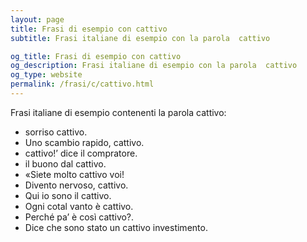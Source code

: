 ```yaml
---
layout: page
title: Frasi di esempio con cattivo 
subtitle: Frasi italiane di esempio con la parola  cattivo

og_title: Frasi di esempio con cattivo 
og_description: Frasi italiane di esempio con la parola  cattivo
og_type: website
permalink: /frasi/c/cattivo.html
---
```


Frasi italiane di esempio contenenti la parola cattivo:


- sorriso cattivo.
- Uno scambio rapido, cattivo.
- cattivo!’ dice il compratore.
- il buono dal cattivo.
- «Siete molto cattivo voi!
- Divento nervoso, cattivo.
- Qui io sono il cattivo.
- Ogni cotal vanto è cattivo.
- Perché pa’ è così cattivo?.
- Dice che sono stato un cattivo investimento.
